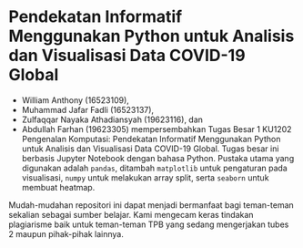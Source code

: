 # Pendekatan Informatif Menggunakan Python untuk Analisis dan Visualisasi Data COVID-19 Global
- William Anthony (16523109),
- Muhammad Jafar Fadli (16523137),
- Zulfaqqar Nayaka Athadiansyah (19623116), dan
- Abdullah Farhan (19623305)
mempersembahkan Tugas Besar 1 KU1202 Pengenalan Komputasi: Pendekatan Informatif Menggunakan Python untuk Analisis dan Visualisasi Data COVID-19 Global. Tugas besar ini berbasis Jupyter Notebook dengan bahasa Python. Pustaka utama yang digunakan adalah `pandas`, ditambah `matplotlib` untuk pengaturan pada visualisasi, `numpy` untuk melakukan array split, serta `seaborn` untuk membuat heatmap.

Mudah-mudahan repositori ini dapat menjadi bermanfaat bagi teman-teman sekalian sebagai sumber belajar. Kami mengecam keras tindakan plagiarisme baik untuk teman-teman TPB yang sedang mengerjakan tubes 2 maupun pihak-pihak lainnya.
